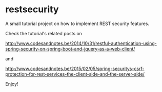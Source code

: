 restsecurity
============

A small tutorial project on how to implement REST security features. 

Check the tutorial's related posts on

http://www.codesandnotes.be/2014/10/31/restful-authentication-using-spring-security-on-spring-boot-and-jquery-as-a-web-client/

and

http://www.codesandnotes.be/2015/02/05/spring-securitys-csrf-protection-for-rest-services-the-client-side-and-the-server-side/

Enjoy! 
